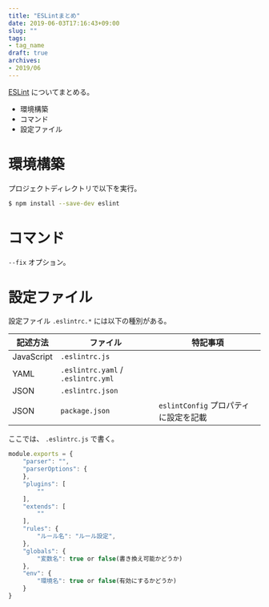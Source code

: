 ```yaml
---
title: "ESLintまとめ"
date: 2019-06-03T17:16:43+09:00
slug: ""
tags:
- tag_name
draft: true
archives:
- 2019/06
---
```


[ESLint](https://eslint.org/) についてまとめる。

- 環境構築
- コマンド
- 設定ファイル

<!--more-->

# 環境構築

プロジェクトディレクトリで以下を実行。

```bash
$ npm install --save-dev eslint
```

# コマンド

`--fix` オプション。


# 設定ファイル

設定ファイル `.eslintrc.*` には以下の種別がある。

|記述方法|ファイル|特記事項|
|---|---|---|
|JavaScript| `.eslintrc.js` ||
|YAML| `.eslintrc.yaml` / `.eslintrc.yml` ||
|JSON| `.eslintrc.json` ||
|JSON| `package.json` | `eslintConfig` プロパティに設定を記載 |

ここでは、 `.eslintrc.js` で書く。

```javascript
module.exports = {
    "parser": "",
    "parserOptions": {
    },
    "plugins": [
        ""
    ],
    "extends": [
        ""
    ],
    "rules": {
        "ルール名": "ルール設定",
    },
    "globals": {
        "変数名": true or false(書き換え可能かどうか)
    },
    "env": {
        "環境名": true or false(有効にするかどうか)
    }
}
```

